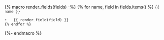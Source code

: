 {% macro render_fields(fields) -%}
    {% for name, field in fields.items() %}
    `{{ name }}`

    :   {{ render_field(field) }}
    {% endfor %}
{%- endmacro %}